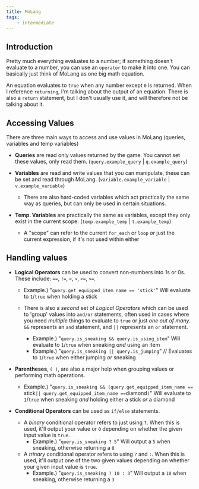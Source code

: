 ```yaml
---
title: MoLang
tags:
    - intermediate
---
```


## Introduction
Pretty much everything evaluates to a number; if something doesn't evaluate to a number, you can use an `operator` to make it into one. You can basically just think of MoLang as one big math equation.

An equation evaluates to `true` when any number except `0` is returned. When I reference `returning`, I'm talking about the output of an equation. There is also a `return` statement, but I don't usually use it, and will therefore not be talking about it.

## Accessing Values
There are three main ways to access and use values in MoLang (queries, variables and temp variables)

- **Queries** are read only values returned by the game. You cannot set these values, only read them. (`query.example_query` | `q.example_query`)

- **Variables** are read and write values that you can manipulate, these can be set and read through MoLang. (`variable.example_variable` | `v.example_variable`)
  - There are also hard-coded variables which act practically the same way as queries, but can only be used in certain situations.

- **Temp. Variables** are practically the same as variables, except they only exist in the current scope. (`temp.example_temp` | `t.example_temp`)
  - A "scope" can refer to the current `for_each` or `loop` *or* just the current expression, if it's not used within either

## Handling values

- **Logical Operators** can be used to convert non-numbers into 1s or 0s. These include: `==`, `!=`, `<`, `>`, `<=`, `>=`.
  - Example.) "`query.get_equipped_item_name == 'stick'`" Will evaluate to `1`/`true` when holding a stick

  - There is also a *second* set of *Logical Operators* which can be used to 'group' values into `and/or` statements, often used in cases where you need *multiple* things to evaluate to `true` or just *one out of many*. `&&` represents an `and` statement, and `||` represents an `or` statement.
    - Example.) "`query.is_sneaking && query.is_using_item`" Will evaluate to `1`/`true` when sneaking *and* using an item
    - Example.) "`query.is_sneaking || query.is_jumping`" // Evaluates to `1`/`true` when either jumping *or* sneaking

- **Parentheses**, `( )`, are also a major help when grouping values or performing math operations.
  - Example.) "`query.is_sneaking && (query.get_equipped_item_name == `stick` || query.get_equipped_item_name == `diamond`)`" Will evaluate to `1`/`true` when sneaking *and* holding either a stick *or* a diamond

- **Conditional Operators** can be used as `if/else` statements. 
  - A *binary* conditional operator refers to just using `?`. When this is used, it'll output your value or `0` depending on whether the given input value is `true`. 
    - Example.) "`query.is_sneaking ? 5`" Will output a `5` when sneaking, otherwise returning a `0`
  - A *trinary* conditional operator refers to using `?` and `:`. When this is used, it'll output one of the two given values depending on whether your given input value is `true`.
    - Example.) "`query.is_sneaking ? 10 : 3`" Will output a `10` when sneaking, otherwise returning a `3`

